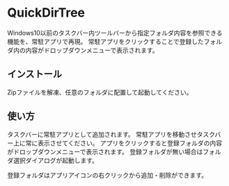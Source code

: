 ﻿# QuickDirTree

Windows10以前のタスクバー内ツールバーから指定フォルダ内容を参照できる機能を、常駐アプリで再現。
常駐アプリをクリックすることで登録したフォルダ内の内容がドロップダウンメニューで表示されます。

## インストール

Zipファイルを解凍、任意のフォルダに配置して起動してください。

## 使い方

タスクバーに常駐アプリとして追加されます。
常駐アプリを移動させタスクバー上に常に表示させてください。
アプリをクリックすると登録フォルダの内容がドロップダウンメニューで表示されます。
登録フォルダが無い場合はフォルダ選択ダイアログが起動します。

登録フォルダはアプリアイコンの右クリックから追加・削除ができます。
